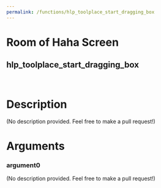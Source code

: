 ```yaml
---
permalink: /functions/hlp_toolplace_start_dragging_box
---
```

# Room of Haha Screen  
## hlp_toolplace_start_dragging_box  
&nbsp;  
# Description  
(No description provided. Feel free to make a pull request!) 
&nbsp;  
# Arguments
### argument0
(No description provided. Feel free to make a pull request!)
&nbsp;  


